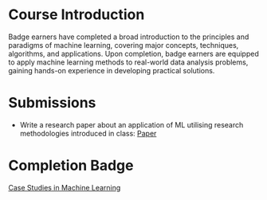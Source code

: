 # Course Introduction

Badge earners have completed a broad introduction to the principles and paradigms of machine learning, covering major concepts, techniques, algorithms, and applications. Upon completion, badge earners are equipped to apply machine learning methods to real-world data analysis problems, gaining hands-on experience in developing practical solutions.

# Submissions

- Write a research paper about an application of ML utilising research methodologies introduced in class: [Paper](https://github.com/nhamhung/Coursework-and-Certificates/blob/main/Coursework/Case%20Studies%20in%20Machine%20Learning/Case%20Studies%20for%20ML.pdf)

# Completion Badge

[Case Studies in Machine Learning](https://badgr.com/public/assertions/1i4dEzdvSMKGTE6ux6qhNw?identity__email=nhamhung.gttn@gmail.com)
